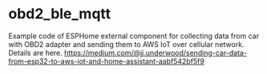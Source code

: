 # obd2_ble_mqtt
Example code of ESPHome external component for collecting data from car with OBD2 adapter and sending them to AWS IoT over cellular network. Details are here.
https://medium.com/@jj.underwood/sending-car-data-from-esp32-to-aws-iot-and-home-assistant-aabf542bf5f9

